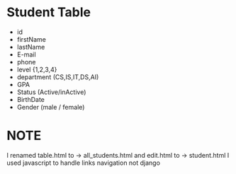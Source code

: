 # Student Table 
  - id
  - firstName
  - lastName
  - E-mail
  - phone
  - level  {1,2,3,4}
  - department (CS,IS,IT,DS,AI)
  - GPA
  - Status (Active/inActive)
  - BirthDate 
  - Gender (male / female)


# NOTE 
  I renamed table.html to -> all_students.html
            and edit.html to -> student.html
  I used javascript to handle links navigation not django


